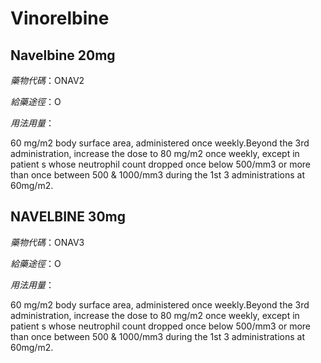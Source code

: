 # Vinorelbine

## Navelbine 20mg

*藥物代碼*：ONAV2

*給藥途徑*：O

*用法用量*：

60 mg/m2 body surface area, administered once weekly.Beyond the 3rd administration, increase the dose to 80 mg/m2 once weekly, except in patient s whose neutrophil count dropped once below 500/mm3 or more than once between 500 & 1000/mm3 during the 1st 3 administrations at 60mg/m2.

## NAVELBINE 30mg

*藥物代碼*：ONAV3

*給藥途徑*：O

*用法用量*：

60 mg/m2 body surface area, administered once weekly.Beyond the 3rd administration, increase the dose to 80 mg/m2 once weekly, except in patient s whose neutrophil count dropped once below 500/mm3 or more than once between 500 & 1000/mm3 during the 1st 3 administrations at 60mg/m2.

